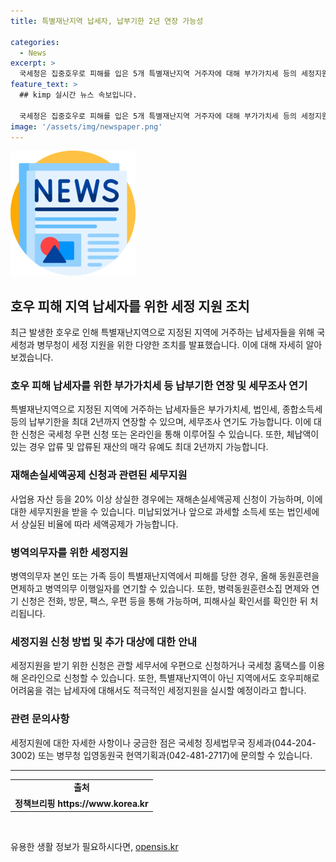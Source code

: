 ```yaml
---
title: 특별재난지역 납세자, 납부기한 2년 연장 가능성

categories:
  - News
excerpt: >
  국세청은 집중호우로 피해를 입은 5개 특별재난지역 거주자에 대해 부가가치세 등의 세정지원을 하고, 병무청은 동원훈련 면제 및 병역의무 이행일자 연기를 허용한다. 이에 더불어, 재난지역에서 가족이 피해를 당한 경우에도 이들에게 혜택이 확대될 예정이다. 국세청과 병무청은 각각의 연장 및 면제 신청 방법 및 기간 등에 대한 안내와 문의처를 제공하고 있다. (출처: 정책브리핑)
feature_text: >
  ## kimp 실시간 뉴스 속보입니다.

  국세청은 집중호우로 피해를 입은 5개 특별재난지역 거주자에 대해 부가가치세 등의 세정지원을 하고, 병무청은 동원훈련 면제 및 병역의무 이행일자 연기를 허용한다. 이에 더불어, 재난지역에서 가족이 피해를 당한 경우에도 이들에게 혜택이 확대될 예정이다. 국세청과 병무청은 각각의 연장 및 면제 신청 방법 및 기간 등에 대한 안내와 문의처를 제공하고 있다. (출처: 정책브리핑)
image: '/assets/img/newspaper.png'
---
```


<p><img src="/assets/img/newspaper.png" alt="kimplant 속보" /></p>

<h2 data-ke-size="size26">호우 피해 지역 납세자를 위한 세정 지원 조치</h2>

<p data-ke-size="size16">최근 발생한 호우로 인해 특별재난지역으로 지정된 지역에 거주하는 납세자들을 위해 국세청과 병무청이 세정 지원을 위한 다양한 조치를 발표했습니다. 이에 대해 자세히 알아보겠습니다.</p>

<h3 data-ke-size="size24">호우 피해 납세자를 위한 부가가치세 등 납부기한 연장 및 세무조사 연기</h3>

<p data-ke-size="size16">특별재난지역으로 지정된 지역에 거주하는 납세자들은 부가가치세, 법인세, 종합소득세 등의 납부기한을 최대 2년까지 연장할 수 있으며, 세무조사 연기도 가능합니다. 이에 대한 신청은 국세청 우편 신청 또는 온라인을 통해 이루어질 수 있습니다. 또한, 체납액이 있는 경우 압류 및 압류된 재산의 매각 유예도 최대 2년까지 가능합니다.</p>

<h3 data-ke-size="size24">재해손실세액공제 신청과 관련된 세무지원</h3>

<p data-ke-size="size16">사업용 자산 등을 20% 이상 상실한 경우에는 재해손실세액공제 신청이 가능하며, 이에 대한 세무지원을 받을 수 있습니다. 미납되었거나 앞으로 과세할 소득세 또는 법인세에서 상실된 비율에 따라 세액공제가 가능합니다.</p>

<h3 data-ke-size="size24">병역의무자를 위한 세정지원</h3>

<p data-ke-size="size16">병역의무자 본인 또는 가족 등이 특별재난지역에서 피해를 당한 경우, 올해 동원훈련을 면제하고 병역의무 이행일자를 연기할 수 있습니다. 또한, 병력동원훈련소집 면제와 연기 신청은 전화, 방문, 팩스, 우편 등을 통해 가능하며, 피해사실 확인서를 확인한 뒤 처리됩니다.</p>

<h3 data-ke-size="size24">세정지원 신청 방법 및 추가 대상에 대한 안내</h3>

<p data-ke-size="size16">세정지원을 받기 위한 신청은 관할 세무서에 우편으로 신청하거나 국세청 홈택스를 이용해 온라인으로 신청할 수 있습니다. 또한, 특별재난지역이 아닌 지역에서도 호우피해로 어려움을 겪는 납세자에 대해서도 적극적인 세정지원을 실시할 예정이라고 합니다.</p>

<h3 data-ke-size="size24">관련 문의사항</h3>

<p data-ke-size="size16">세정지원에 대한 자세한 사항이나 궁금한 점은 국세청 징세법무국 징세과(044-204-3002) 또는 병무청 입영동원국 현역기획과(042-481-2717)에 문의할 수 있습니다.</p>

<hr data-ke-size="size24">

<table>
  <tr>
    <td style="text-align: center; height: 17px;"><b>출처</b></td>
  </tr>
  <tr>
    <td style="text-align: center; height: 17px;"><b>정책브리핑 https://www.korea.kr</b></td>
  </tr>
</table>

<p data-ke-size="size16">&nbsp;</p>
유용한 생활 정보가 필요하시다면, <a href="https://opensis.kr" rel="dofollow">opensis.kr</a>



